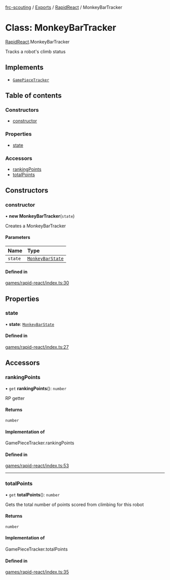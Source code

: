 [frc-scouting](../README.md) / [Exports](../modules.md) / [RapidReact](../modules/RapidReact.md) / MonkeyBarTracker

# Class: MonkeyBarTracker

[RapidReact](../modules/RapidReact.md).MonkeyBarTracker

Tracks a robot's climb status

## Implements

- [`GamePieceTracker`](GamePieceTracker.md)

## Table of contents

### Constructors

- [constructor](RapidReact.MonkeyBarTracker.md#constructor)

### Properties

- [state](RapidReact.MonkeyBarTracker.md#state)

### Accessors

- [rankingPoints](RapidReact.MonkeyBarTracker.md#rankingpoints)
- [totalPoints](RapidReact.MonkeyBarTracker.md#totalpoints)

## Constructors

### constructor

• **new MonkeyBarTracker**(`state`)

Creates a MonkeyBarTracker

#### Parameters

| Name | Type |
| :------ | :------ |
| `state` | [`MonkeyBarState`](../enums/RapidReact.MonkeyBarState.md) |

#### Defined in

[games/rapid-react/index.ts:30](https://github.com/BREAD5940/frc-scouting/blob/c1beda6/src/games/rapid-react/index.ts#L30)

## Properties

### state

• **state**: [`MonkeyBarState`](../enums/RapidReact.MonkeyBarState.md)

#### Defined in

[games/rapid-react/index.ts:27](https://github.com/BREAD5940/frc-scouting/blob/c1beda6/src/games/rapid-react/index.ts#L27)

## Accessors

### rankingPoints

• `get` **rankingPoints**(): `number`

RP getter

#### Returns

`number`

#### Implementation of

GamePieceTracker.rankingPoints

#### Defined in

[games/rapid-react/index.ts:53](https://github.com/BREAD5940/frc-scouting/blob/c1beda6/src/games/rapid-react/index.ts#L53)

___

### totalPoints

• `get` **totalPoints**(): `number`

Gets the total number of points scored from climbing for this robot

#### Returns

`number`

#### Implementation of

GamePieceTracker.totalPoints

#### Defined in

[games/rapid-react/index.ts:35](https://github.com/BREAD5940/frc-scouting/blob/c1beda6/src/games/rapid-react/index.ts#L35)
